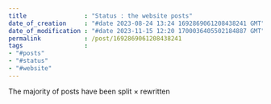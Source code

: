 ```yaml
---
title                : "Status : the website posts"
date_of_creation     : "#date 2023-08-24 13:24 1692869061208438241 GMT"
date_of_modification : "#date 2023-11-15 12:20 1700036405502184887 GMT"
permalink            : /post/1692869061208438241
tags                 : 
- "#posts"
- "#status"
- "#website"
---
```


The majority of posts have been split × rewritten